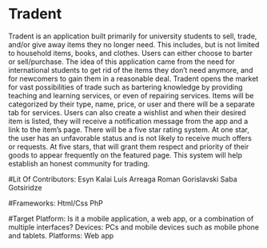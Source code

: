 # Tradent

Tradent is an application built primarily for university students to sell, trade, and/or give away items they no longer need. This includes, but is not limited to household items, books, and clothes. Users can either choose to barter or sell/purchase. The idea of this application came from the need for international students to get rid of the items they don’t need anymore, and for newcomers to gain them in a reasonable deal. Tradent opens the market for vast possibilities of trade such as bartering knowledge by providing teaching and learning services, or even of repairing services. Items will be categorized by their type, name, price, or user and there will be a separate tab for services. Users can also create a wishlist and when their desired item is listed, they will receive a notification message from the app and a link to the item’s page. There will be a five star rating system. At one star, the user has an unfavorable status and is not likely to receive much offers or requests. At five stars, that will grant them respect and priority of their goods to appear frequently on the featured page. This system will help establish an honest community for trading.

#Lit Of Contributors:
Esyn Kalai
Luis Arreaga
Roman Gorislavski
Saba Gotsiridze

#Frameworks:
Html/Css
PhP

#Target Platform:
Is it a mobile application, a web app, or a combination of multiple interfaces?
Devices: PCs and mobile devices such as mobile phone and tablets. Platforms: Web app
